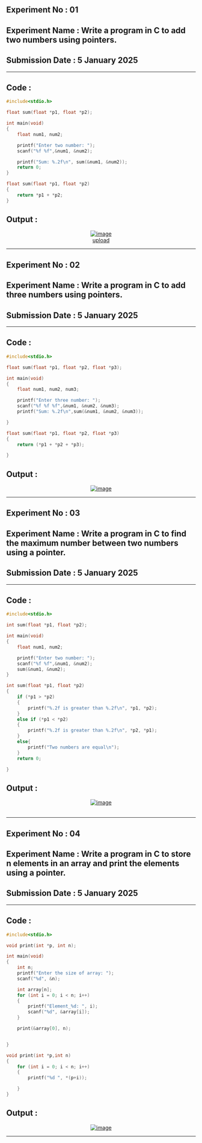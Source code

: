 ## **Experiment No : 01**

## **Experiment Name :  Write a program in C to add two numbers using pointers.**

## **Submission Date : 5 January 2025**

----------

## **Code :**
```C
#include<stdio.h>

float sum(float *p1, float *p2);

int main(void)
{
    float num1, num2;

    printf("Enter two number: ");
    scanf("%f %f",&num1, &num2);

    printf("Sum: %.2f\n", sum(&num1, &num2));
    return 0;
}

float sum(float *p1, float *p2)
{
    return *p1 + *p2;
}


```

## **Output :**
<p align="center">
<a href="https://ibb.co.com/87S0mpz"><img src="https://i.ibb.co.com/FDjKhMs/image.png" alt="image" border="0"></a><br /><a target='_blank' href='https://imgbb.com/'>upload</a><br />
</p>

----------
## **Experiment No : 02**

## **Experiment Name : Write a program in C to add three numbers using pointers.**

## **Submission Date : 5 January 2025**

----------

## **Code :**
```C
#include<stdio.h>

float sum(float *p1, float *p2, float *p3);

int main(void)
{
    float num1, num2, num3;

    printf("Enter three number: ");
    scanf("%f %f %f",&num1, &num2, &num3);
    printf("Sum: %.2f\n",sum(&num1, &num2, &num3));

}

float sum(float *p1, float *p2, float *p3)
{
    return (*p1 + *p2 + *p3);

}
```

## **Output :**
<p align="center">
<a href="https://ibb.co.com/P4m7wKY"><img src="https://i.ibb.co.com/RPvxzfS/image.png" alt="image" border="0"></a>
</p>


----------
## **Experiment No : 03**

## **Experiment Name :  Write a program in C to find the maximum number between two  numbers using a pointer.**

## **Submission Date : 5 January 2025**

----------

## **Code :**
```C
#include<stdio.h>

int sum(float *p1, float *p2);

int main(void)
{
    float num1, num2;

    printf("Enter two number: ");
    scanf("%f %f",&num1, &num2);
    sum(&num1, &num2);
}

int sum(float *p1, float *p2)
{
    if (*p1 > *p2)
    {
        printf("%.2f is greater than %.2f\n", *p1, *p2);
    }
    else if (*p1 < *p2)
    {
        printf("%.2f is greater than %.2f\n", *p2, *p1);
    }
    else{
        printf("Two numbers are equal\n");
    }
    return 0;

}
```

## **Output :**
<p align="center">
<a href="https://ibb.co.com/DGvp6Kv"><img src="https://i.ibb.co.com/4sXdDNX/image.png" alt="image" border="0"></a><br /><a target='_blank' href='https://dedupelist.com/'></a><br />
</p>


----------
## **Experiment No : 04**

## **Experiment Name : Write a program in C to store n elements in an array and print the  elements using a pointer.**

## **Submission Date : 5 January 2025**

----------

## **Code :**
```C
#include<stdio.h>

void print(int *p, int n);

int main(void)
{
    int n;
    printf("Enter the size of array: ");
    scanf("%d", &n);

    int array[n];
    for (int i = 0; i < n; i++)
    {
        printf("Element_%d: ", i);
        scanf("%d", &array[i]);
    }

    print(&array[0], n);


}

void print(int *p,int n)
{
    for (int i = 0; i < n; i++)
    {
        printf("%d ", *(p+i));

    }
}
```

## **Output :**
<p align="center">
<a href="https://ibb.co.com/MDqB979"><img src="https://i.ibb.co.com/JRX3CHC/image.png" alt="image" border="0"></a>
</p>



----------
